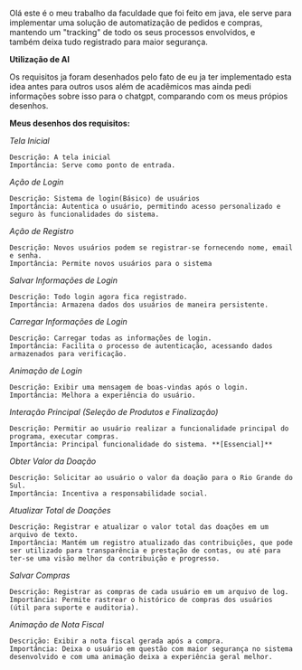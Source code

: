 Olá este é o meu trabalho da faculdade que foi feito em java, ele serve para implementar uma solução de automatização de pedidos e compras, mantendo um "tracking" de todo os seus processos envolvidos, e  
também deixa tudo registrado para maior segurança.


**Utilização de AI**

Os requisitos ja foram desenhados pelo fato de eu ja ter implementado esta idea antes para outros usos além de acadêmicos mas ainda pedi informações sobre isso para o chatgpt, comparando com os meus própios  
desenhos.

**Meus desenhos dos requisitos:**

*Tela Inicial*

    Descrição: A tela inicial
    Importância: Serve como ponto de entrada.

*Ação de Login*

    Descrição: Sistema de login(Básico) de usuários
    Importância: Autentica o usuário, permitindo acesso personalizado e seguro às funcionalidades do sistema.

*Ação de Registro*

    Descrição: Novos usuários podem se registrar-se fornecendo nome, email e senha.
    Importância: Permite novos usuários para o sistema

*Salvar Informações de Login*

    Descrição: Todo login agora fica registrado.
    Importância: Armazena dados dos usuários de maneira persistente.

*Carregar Informações de Login*

    Descrição: Carregar todas as informações de login.
    Importância: Facilita o processo de autenticação, acessando dados armazenados para verificação.

*Animação de Login*

    Descrição: Exibir uma mensagem de boas-vindas após o login.
    Importância: Melhora a experiência do usuário.

*Interação Principal (Seleção de Produtos e Finalização)*

    Descrição: Permitir ao usuário realizar a funcionalidade principal do programa, executar compras.
    Importância: Principal funcionalidade do sistema. **[Essencial]**

*Obter Valor da Doação*

    Descrição: Solicitar ao usuário o valor da doação para o Rio Grande do Sul.
    Importância: Incentiva a responsabilidade social.

*Atualizar Total de Doações*

    Descrição: Registrar e atualizar o valor total das doações em um arquivo de texto.
    Importância: Mantém um registro atualizado das contribuições, que pode ser utilizado para transparência e prestação de contas, ou até para ter-se uma visão melhor da contribuição e progresso.

*Salvar Compras*

    Descrição: Registrar as compras de cada usuário em um arquivo de log.
    Importância: Permite rastrear o histórico de compras dos usuários (útil para suporte e auditoria).

*Animação de Nota Fiscal*

    Descrição: Exibir a nota fiscal gerada após a compra.
    Importância: Deixa o usuário em questão com maior segurança no sistema desenvolvido e com uma animação deixa a experiência geral melhor.
